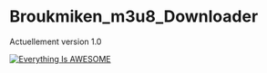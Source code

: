 # Broukmiken_m3u8_Downloader

Actuellement version 1.0


[![Everything Is AWESOME](https://www.youtube.com/watch?v=lHnszz5V0as/0.jpg)](https://www.youtube.com/watch?v=lHnszz5V0as "Everything Is AWESOME")

